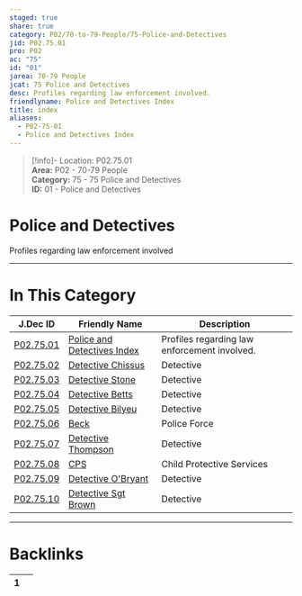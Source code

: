 ```yaml
---  
staged: true  
share: true  
category: P02/70-to-79-People/75-Police-and-Detectives  
jid: P02.75.01  
pro: P02  
ac: "75"  
id: "01"  
jarea: 70-79 People  
jcat: 75 Police and Detectives  
desc: Profiles regarding law enforcement involved.  
friendlyname: Police and Detectives Index  
title: index  
aliases:  
  - P02-75-01  
  - Police and Detectives Index  
---  
```

  
>[!info]- Location: P02.75.01  
>**Area:** P02 - 70-79 People  
>**Category:** 75 - 75 Police and Detectives  
>**ID:** 01 - Police and Detectives  
  
# Police and Detectives  
  
Profiles regarding law enforcement involved  
   
  
  
---  
# In This Category  
  
| J.Dec ID                                                                                                         | Friendly Name                                                                                                              | Description                                  |  
| ---------------------------------------------------------------------------------------------------------------- | -------------------------------------------------------------------------------------------------------------------------- | -------------------------------------------- |  
| [P02.75.01](index.md)                  | [Police and Detectives Index](index.md)          | Profiles regarding law enforcement involved. |  
| [P02.75.02](./02-Detective-Chissus.md)   | [Detective Chissus](./02-Detective-Chissus.md)     | Detective                                    |  
| [P02.75.03](./03-Detective-Stone.md)     | [Detective Stone](./03-Detective-Stone.md)         | Detective                                    |  
| [P02.75.04](./04-Detective-Betts.md)     | [Detective Betts](./04-Detective-Betts.md)         | Detective                                    |  
| [P02.75.05](./05-Detective-Bilyeu.md)    | [Detective Bilyeu](./05-Detective-Bilyeu.md)       | Detective                                    |  
| [P02.75.06](./06-Beck.md)                | [Beck](./06-Beck.md)                               | Police Force                                 |  
| [P02.75.07](./07-Detective-Thompson.md)  | [Detective Thompson](./07-Detective-Thompson.md)   | Detective                                    |  
| [P02.75.08](./08-CPS.md)                 | [CPS](./08-CPS.md)                                 | Child Protective Services                    |  
| [P02.75.09](./09-Detective-O%E2%80%99Bryant.md)  | [Detective O'Bryant](./09-Detective-O%E2%80%99Bryant.md)   | Detective                                    |  
| [P02.75.10](./10-Detective-Sgt-Brown.md) | [Detective Sgt Brown](./10-Detective-Sgt-Brown.md) | Detective                                    |  
  
  
---  
# Backlinks  
<div><table class="dataview table-view-table"><thead class="table-view-thead"><tr class="table-view-tr-header"><th class="table-view-th"><span></span><span class="dataview small-text">1</span></th><th class="table-view-th"><span></span></th></tr></thead><tbody class="table-view-tbody"></tbody></table></div>